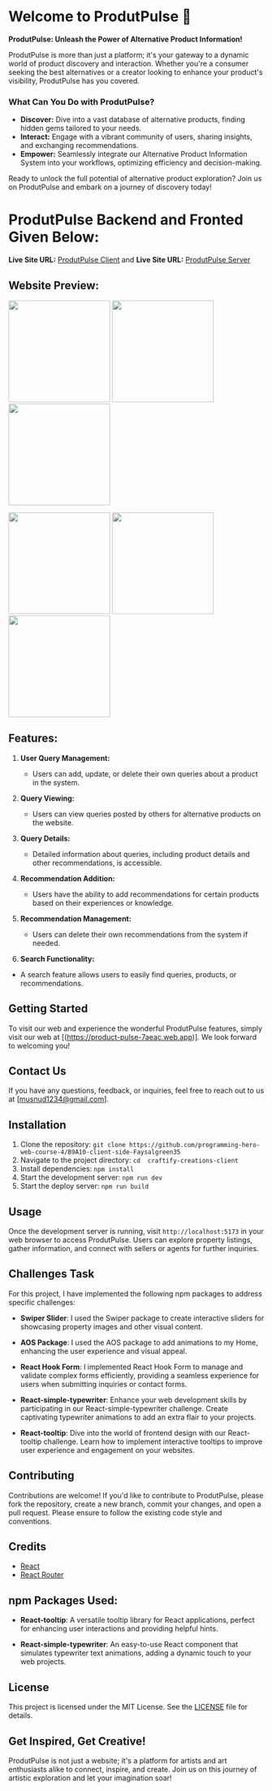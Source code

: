 # Welcome to ProdutPulse 🚀

**ProdutPulse: Unleash the Power of Alternative Product Information!**

ProdutPulse is more than just a platform; it's your gateway to a dynamic world of product discovery and interaction. Whether you're a consumer seeking the best alternatives or a creator looking to enhance your product's visibility, ProdutPulse has you covered.

### What Can You Do with ProdutPulse?

- **Discover:** Dive into a vast database of alternative products, finding hidden gems tailored to your needs.
- **Interact:** Engage with a vibrant community of users, sharing insights, and exchanging recommendations.
- **Empower:** Seamlessly integrate our Alternative Product Information System into your workflows, optimizing efficiency and decision-making.

Ready to unlock the full potential of alternative product exploration? Join us on ProdutPulse and embark on a journey of discovery today!


# ProdutPulse  Backend and Fronted Given Below:  

**Live Site URL:** [ProdutPulse Client](https://product-pulse-7aeac.web.app)
and
**Live Site URL:** [ProdutPulse Server](https://product-pulse-server-mauve.vercel.app)
 


## Website Preview:

<p float="left">
  <img src="https://i.postimg.cc/VNTysQj1/web1.jpg" width="200" height="200" />
  <img src="https://i.postimg.cc/SN4BxGzX/web2.jpg" width="200" height="200" /> 
  <img src="https://i.postimg.cc/D0rRcSRy/web3.jpg" width="200" height="200" />
</p>
<p float="left">
  <img src="https://i.postimg.cc/y60qKGW4/web4.jpg" width="200" height="200" />
  <img src="https://i.postimg.cc/XJyRpH85/web5.jpg" width="200" height="200" /> 
  <img src="https://i.postimg.cc/zvZ9WCtc/web6.jpg" width="200" height="200" />  
</p>


## Features:

1. **User Query Management:**
   - Users can add, update, or delete their own queries about a product in the system.
   
2. **Query Viewing:**
   - Users can view queries posted by others for alternative products on the website.
   
3. **Query Details:**
   - Detailed information about queries, including product details and other recommendations, is accessible.
   
4. **Recommendation Addition:**
   - Users have the ability to add recommendations for certain products based on their experiences or knowledge.
   
5. **Recommendation Management:**
   - Users can delete their own recommendations from the system if needed.
   
6.  **Search Functionality:**
   - A search feature allows users to easily find queries, products, or recommendations.


 
## Getting Started
To visit our web and experience the wonderful ProdutPulse features, simply visit   our web at  [(https://product-pulse-7aeac.web.app)]. We look forward to welcoming you!

## Contact Us
If you have any questions, feedback, or inquiries, feel free to reach out to us at [musnud1234@gmail.com].


## Installation
1. Clone the repository: `git clone https://github.com/programming-hero-web-course-4/B9A10-client-side-Faysalgreen35`
2. Navigate to the project directory: `cd  craftify-creations-client`
3. Install dependencies: `npm install`
4. Start the development server: `npm run dev`
5. Start the deploy server: `npm run build`

## Usage
Once the development server is running, visit `http://localhost:5173` in your web browser to access ProdutPulse. Users can explore property listings, gather information, and connect with sellers or agents for further inquiries.

## Challenges Task
For this project, I have implemented the following npm packages to address specific challenges:
- **Swiper Slider**: I used the Swiper package to create interactive sliders for showcasing property images and other visual content.
- **AOS Package**: I used the AOS package to add animations to my Home, enhancing the user experience and visual appeal.
- **React Hook Form**: I implemented React Hook Form to manage and validate complex forms efficiently, providing a seamless experience for users when submitting inquiries or contact forms.

- **React-simple-typewriter**: Enhance your web development skills by participating in our React-simple-typewriter challenge. Create captivating typewriter animations to add an extra flair to your projects.
  
- **React-tooltip**: Dive into the world of frontend design with our React-tooltip challenge. Learn how to implement interactive tooltips to improve user experience and engagement on your websites.



## Contributing
Contributions are welcome! If you'd like to contribute to ProdutPulse, please fork the repository, create a new branch, commit your changes, and open a pull request. Please ensure to follow the existing code style and conventions.

## Credits
- [React](https://reactjs.org/)
- [React Router](https://reactrouter.com/)

 
## npm Packages Used:

- **React-tooltip**: A versatile tooltip library for React applications, perfect for enhancing user interactions and providing helpful hints.
  
- **React-simple-typewriter**: An easy-to-use React component that simulates typewriter text animations, adding a dynamic touch to your web projects.

## License
This project is licensed under the MIT License. See the [LICENSE](LICENSE) file for details.


## Get Inspired, Get Creative!

ProdutPulse is not just a website; it's a platform for artists and art enthusiasts alike to connect, inspire, and create. Join us on this journey of artistic exploration and let your imagination soar!



